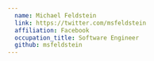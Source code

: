 ```yaml
---
  name: Michael Feldstein
  link: https://twitter.com/msfeldstein
  affiliation: Facebook
  occupation_title: Software Engineer
  github: msfeldstein
---
```

